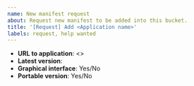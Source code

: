 ```yaml
---
name: New manifest request
about: Request new manifest to be added into this bucket.
title: '[Request] Add <Application name>'
labels: request, help wanted
---
```


<!-- Adjust prefilled title with correct name of application -->
<!-- Please provide following information: -->
- **URL to application**: <>
- **Latest version**:
- **Graphical interface**: Yes/No
- **Portable version**: Yes/No <!-- if Yes please specify if portable mode needs to be enabled and list files/folders needed to be handled on update -->

<!-- Is there anything else contributors need to know? -->
<!-- Files, folders to persist across updates -->
<!-- Installation requirements -->
<!-- ... -->
